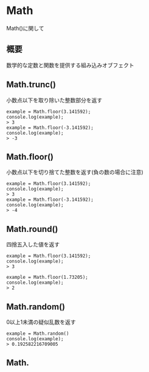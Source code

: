 # Math

Math()に関して

## 概要

数学的な定数と関数を提供する組み込みオブフェクト

## Math.trunc()
小数点以下を取り除いた整数部分を返す
```
example = Math.floor(3.141592);
console.log(example);
> 3
example = Math.floor(-3.141592);
console.log(example);
> -3
```

## Math.floor()
小数点以下を切り捨てた整数を返す(負の数の場合に注意)
```
example = Math.floor(3.141592);
console.log(example);
> 3
example = Math.floor(-3.141592);
console.log(example);
> -4
```

## Math.round()
四捨五入した値を返す
```
example = Math.floor(3.141592);
console.log(example);
> 3

example = Math.floor(1.73205);
console.log(example);
> 2

```

## Math.random()
0以上1未満の疑似乱数を返す
```
example = Math.random()
console.log(example);
> 0.192582216709005
```

## Math.

